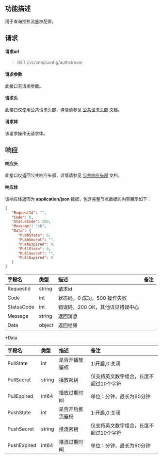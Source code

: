 ## 功能描述

用于查询推拉流鉴权配置。

## 请求

#### 请求url

> GET /ivc/cms/config/authstream

#### 请求参数

此接口无请求参数。

#### 请求头

此接口仅使用公共请求头部，详情请参见 [公共请求头部](https://cloud.tencent.com/document/product/1344/50451) 文档。

#### 请求体

该请求操作无请求体。

## 响应

#### 响应头

此接口仅返回公共响应头部，详情请参见 [公共响应头部](https://cloud.tencent.com/document/product/1344/50452) 文档。

#### 响应体

该响应体返回为 **application/json** 数据，包含完整节点数据的内容展示如下：

```json
{
   "RequestId": "",
   "Code": 0,
   "StatusCode": 200,
   "Message": "ok",
   "Data": {
      "PushState": 0,
      "PushSecret": "",
      "PushExpired": 0,
      "PullState": 0,
      "PullSecret": "",
      "PullExpired": 0
   }
}
```

| 字段名     | 类型   | 描述                             | 备注 |
| :--------- | :----- | :------------------------------- | :--- |
| RequestId  | string | 请求id                           |      |
| Code       | int    | 状态码，0 成功，500 操作失败     |      |
| StatusCode | int    | 错误码，200 OK，其他详见错误中心 |      |
| Message    | string | 返回消息                         |      |
| Data       | object | 返回结果                         |      |

+Data

| 字段名      | 类型   | 描述             | 备注                                   |
| :---------- | :----- | :--------------- | :------------------------------------- |
| PullState   | int    | 是否开播放鉴权   | 1:开启,0:关闭                          |
| PullSecret  | string | 播放密钥         | 仅支持英文数字组合，长度不超过10个字符 |
| PullExpired | int64  | 播放过期时间     | 单位：分钟，最长为60分钟               |
| PushState   | int    | 是否开启推流鉴权 | 1:开启,0:关闭                          |
| PushSecret  | string | 推流密钥         | 仅支持英文数字组合，长度不超过10个字符 |
| PushExpired | int64  | 推流过期时间     | 单位：分钟，最长为60分钟               |

